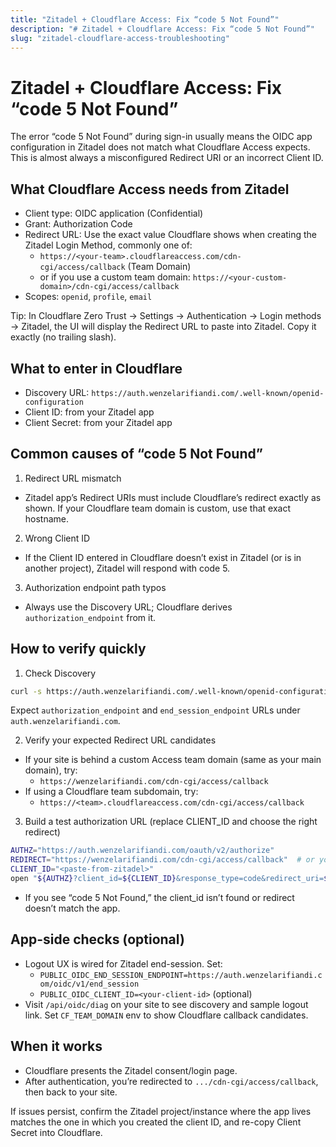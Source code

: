 ```yaml
---
title: "Zitadel + Cloudflare Access: Fix “code 5 Not Found”"
description: "# Zitadel + Cloudflare Access: Fix “code 5 Not Found”"
slug: "zitadel-cloudflare-access-troubleshooting"
---
```










# Zitadel + Cloudflare Access: Fix “code 5 Not Found”

The error “code 5 Not Found” during sign-in usually means the OIDC app configuration in Zitadel does not match what Cloudflare Access expects. This is almost always a misconfigured Redirect URI or an incorrect Client ID.

## What Cloudflare Access needs from Zitadel

- Client type: OIDC application (Confidential)
- Grant: Authorization Code
- Redirect URL: Use the exact value Cloudflare shows when creating the Zitadel Login Method, commonly one of:
  - `https://<your-team>.cloudflareaccess.com/cdn-cgi/access/callback` (Team Domain)
  - or if you use a custom team domain: `https://<your-custom-domain>/cdn-cgi/access/callback`
- Scopes: `openid`, `profile`, `email`

Tip: In Cloudflare Zero Trust → Settings → Authentication → Login methods → Zitadel, the UI will display the Redirect URL to paste into Zitadel. Copy it exactly (no trailing slash).

## What to enter in Cloudflare

- Discovery URL: `https://auth.wenzelarifiandi.com/.well-known/openid-configuration`
- Client ID: from your Zitadel app
- Client Secret: from your Zitadel app

## Common causes of “code 5 Not Found”

1. Redirect URL mismatch

- Zitadel app’s Redirect URIs must include Cloudflare’s redirect exactly as shown. If your Cloudflare team domain is custom, use that exact hostname.

2. Wrong Client ID

- If the Client ID entered in Cloudflare doesn’t exist in Zitadel (or is in another project), Zitadel will respond with code 5.

3. Authorization endpoint path typos

- Always use the Discovery URL; Cloudflare derives `authorization_endpoint` from it.

## How to verify quickly

1. Check Discovery

```bash
curl -s https://auth.wenzelarifiandi.com/.well-known/openid-configuration | jq '{issuer, authorization_endpoint, end_session_endpoint}'
```

Expect `authorization_endpoint` and `end_session_endpoint` URLs under `auth.wenzelarifiandi.com`.

2. Verify your expected Redirect URL candidates

- If your site is behind a custom Access team domain (same as your main domain), try:
  - `https://wenzelarifiandi.com/cdn-cgi/access/callback`
- If using a Cloudflare team subdomain, try:
  - `https://<team>.cloudflareaccess.com/cdn-cgi/access/callback`

3. Build a test authorization URL (replace CLIENT_ID and choose the right redirect)

```bash
AUTHZ="https://auth.wenzelarifiandi.com/oauth/v2/authorize"
REDIRECT="https://wenzelarifiandi.com/cdn-cgi/access/callback"  # or your <team>.cloudflareaccess.com one
CLIENT_ID="<paste-from-zitadel>"
open "${AUTHZ}?client_id=${CLIENT_ID}&response_type=code&redirect_uri=${REDIRECT}&scope=openid%20profile%20email&state=diag_state&nonce=diag_nonce"
```

- If you see “code 5 Not Found,” the client_id isn’t found or redirect doesn’t match the app.

## App-side checks (optional)

- Logout UX is wired for Zitadel end-session. Set:
  - `PUBLIC_OIDC_END_SESSION_ENDPOINT=https://auth.wenzelarifiandi.com/oidc/v1/end_session`
  - `PUBLIC_OIDC_CLIENT_ID=<your-client-id>` (optional)
- Visit `/api/oidc/diag` on your site to see discovery and sample logout link. Set `CF_TEAM_DOMAIN` env to show Cloudflare callback candidates.

## When it works

- Cloudflare presents the Zitadel consent/login page.
- After authentication, you’re redirected to `.../cdn-cgi/access/callback`, then back to your site.

If issues persist, confirm the Zitadel project/instance where the app lives matches the one in which you created the client ID, and re-copy Client Secret into Cloudflare.
